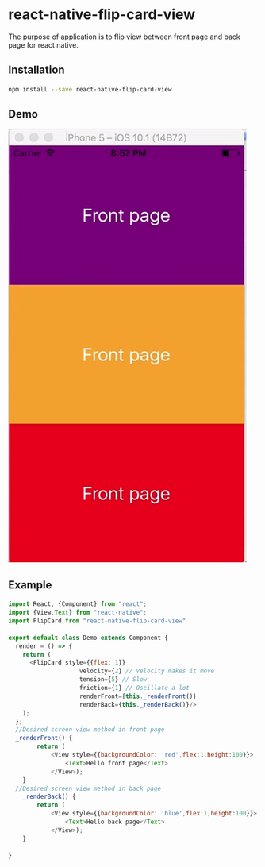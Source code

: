 # react-native-flip-card-view
The purpose of application is to flip view between front page and back page for react native.

## Installation

```sh
npm install --save react-native-flip-card-view
```
## Demo
![](demo.gif)

## Example

```js
import React, {Component} from "react";
import {View,Text} from "react-native";
import FlipCard from "react-native-flip-card-view"

export default class Demo extends Component {
  render = () => {
    return (
      <FlipCard style={{flex: 1}}
                    velocity={2} // Velocity makes it move
                    tension={5} // Slow
                    friction={1} // Oscillate a lot
                    renderFront={this._renderFront()} 
                    renderBack={this._renderBack()}/>
    );
  };
  //Desired screen view method in front page
  _renderFront() {
        return (
            <View style={{backgroundColor: 'red',flex:1,height:100}}>
                <Text>Hello front page</Text>
            </View>);
    }
  //Desired screen view method in back page
    _renderBack() {
        return (
            <View style={{backgroundColor: 'blue',flex:1,height:100}}>
                <Text>Hello back page</Text>
            </View>);
    }
 
}
```
